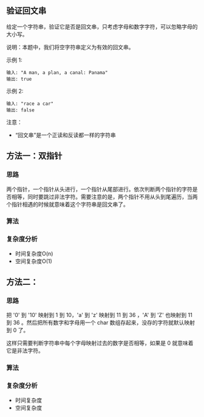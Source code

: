 ## 验证回文串
给定一个字符串，验证它是否是回文串，只考虑字母和数字字符，可以忽略字母的大小写。

说明：本题中，我们将空字符串定义为有效的回文串。

示例 1:
```
输入: "A man, a plan, a canal: Panama"
输出: true
```
示例 2:
```
输入: "race a car"
输出: false
```
注意：
* “回文串”是一个正读和反读都一样的字符串
## 方法一：双指针
### 思路
两个指针，一个指针从头进行，一个指针从尾部进行。依次判断两个指针的字符是否相等，同时要跳过非法字符。需要注意的是，两个指针不用从头到尾遍历，当两个指针相遇的时候就意味着这个字符串是回文串了。

### 算法
### 复杂度分析
* 时间复杂度O(n)
* 空间复杂度O(1)
## 方法二：
### 思路
把 '0' 到 '10' 映射到 1 到 10，'a' 到 'z' 映射到 11 到 36 ，'A' 到 'Z' 也映射到 11 到 36 。然后把所有数字和字母用一个 char 数组存起来，没存的字符就默认映射到 0 了。

这样只需要判断字符串中每个字母映射过去的数字是否相等，如果是 0 就意味着它是非法字符。

### 算法
### 复杂度分析
* 时间复杂度
* 空间复杂度